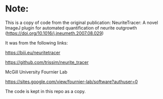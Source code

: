 # Note:

This is a copy of code from the original publication: NeuriteTracer: A novel ImageJ plugin for automated quantification of neurite outgrowth (https://doi.org/10.1016/j.jneumeth.2007.08.029)

It was from the following links:

https://biii.eu/neuritetracer

https://github.com/trissim/neurite_tracer

McGill University Fournier Lab

https://sites.google.com/view/fournier-lab/software?authuser=0

The code is kept in this repo as a copy. 
